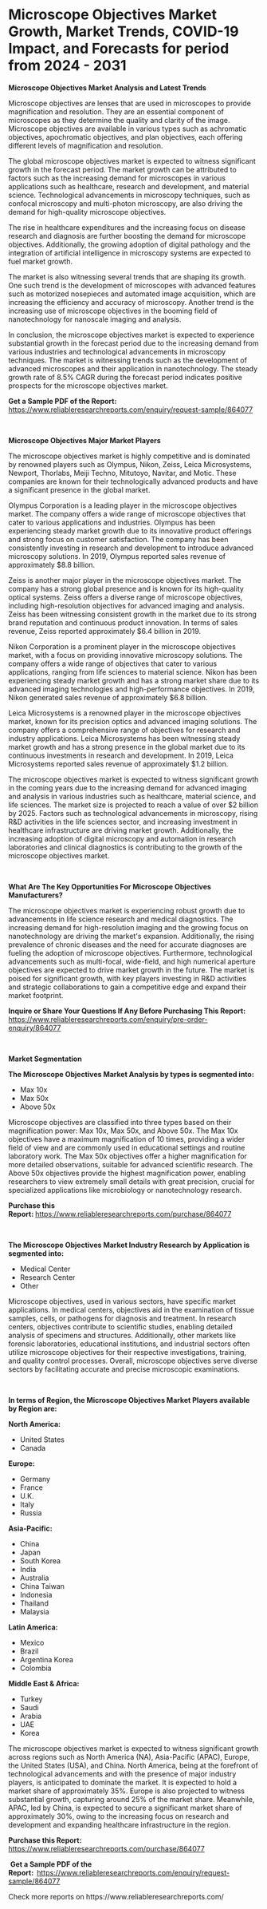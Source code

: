 <p><h1>Microscope Objectives Market Growth, Market Trends, COVID-19 Impact, and Forecasts for period from 2024 - 2031</h1></p><p><strong>Microscope Objectives Market Analysis and Latest Trends</strong></p>
<p><p>Microscope objectives are lenses that are used in microscopes to provide magnification and resolution. They are an essential component of microscopes as they determine the quality and clarity of the image. Microscope objectives are available in various types such as achromatic objectives, apochromatic objectives, and plan objectives, each offering different levels of magnification and resolution.</p><p>The global microscope objectives market is expected to witness significant growth in the forecast period. The market growth can be attributed to factors such as the increasing demand for microscopes in various applications such as healthcare, research and development, and material science. Technological advancements in microscopy techniques, such as confocal microscopy and multi-photon microscopy, are also driving the demand for high-quality microscope objectives.</p><p>The rise in healthcare expenditures and the increasing focus on disease research and diagnosis are further boosting the demand for microscope objectives. Additionally, the growing adoption of digital pathology and the integration of artificial intelligence in microscopy systems are expected to fuel market growth.</p><p>The market is also witnessing several trends that are shaping its growth. One such trend is the development of microscopes with advanced features such as motorized nosepieces and automated image acquisition, which are increasing the efficiency and accuracy of microscopy. Another trend is the increasing use of microscope objectives in the booming field of nanotechnology for nanoscale imaging and analysis.</p><p>In conclusion, the microscope objectives market is expected to experience substantial growth in the forecast period due to the increasing demand from various industries and technological advancements in microscopy techniques. The market is witnessing trends such as the development of advanced microscopes and their application in nanotechnology. The steady growth rate of 8.5% CAGR during the forecast period indicates positive prospects for the microscope objectives market.</p></p>
<p><strong>Get a Sample PDF of the Report:&nbsp;</strong> <a href="https://www.reliableresearchreports.com/enquiry/request-sample/864077">https://www.reliableresearchreports.com/enquiry/request-sample/864077</a></p>
<p>&nbsp;</p>
<p><strong>Microscope Objectives Major Market Players</strong></p>
<p><p>The microscope objectives market is highly competitive and is dominated by renowned players such as Olympus, Nikon, Zeiss, Leica Microsystems, Newport, Thorlabs, Meiji Techno, Mitutoyo, Navitar, and Motic. These companies are known for their technologically advanced products and have a significant presence in the global market.</p><p>Olympus Corporation is a leading player in the microscope objectives market. The company offers a wide range of microscope objectives that cater to various applications and industries. Olympus has been experiencing steady market growth due to its innovative product offerings and strong focus on customer satisfaction. The company has been consistently investing in research and development to introduce advanced microscopy solutions. In 2019, Olympus reported sales revenue of approximately $8.8 billion.</p><p>Zeiss is another major player in the microscope objectives market. The company has a strong global presence and is known for its high-quality optical systems. Zeiss offers a diverse range of microscope objectives, including high-resolution objectives for advanced imaging and analysis. Zeiss has been witnessing consistent growth in the market due to its strong brand reputation and continuous product innovation. In terms of sales revenue, Zeiss reported approximately $6.4 billion in 2019.</p><p>Nikon Corporation is a prominent player in the microscope objectives market, with a focus on providing innovative microscopy solutions. The company offers a wide range of objectives that cater to various applications, ranging from life sciences to material science. Nikon has been experiencing steady market growth and has a strong market share due to its advanced imaging technologies and high-performance objectives. In 2019, Nikon generated sales revenue of approximately $6.8 billion.</p><p>Leica Microsystems is a renowned player in the microscope objectives market, known for its precision optics and advanced imaging solutions. The company offers a comprehensive range of objectives for research and industry applications. Leica Microsystems has been witnessing steady market growth and has a strong presence in the global market due to its continuous investments in research and development. In 2019, Leica Microsystems reported sales revenue of approximately $1.2 billion.</p><p>The microscope objectives market is expected to witness significant growth in the coming years due to the increasing demand for advanced imaging and analysis in various industries such as healthcare, material science, and life sciences. The market size is projected to reach a value of over $2 billion by 2025. Factors such as technological advancements in microscopy, rising R&D activities in the life sciences sector, and increasing investment in healthcare infrastructure are driving market growth. Additionally, the increasing adoption of digital microscopy and automation in research laboratories and clinical diagnostics is contributing to the growth of the microscope objectives market.</p></p>
<p>&nbsp;</p>
<p><strong>What Are The Key Opportunities For Microscope Objectives Manufacturers?</strong></p>
<p><p>The microscope objectives market is experiencing robust growth due to advancements in life science research and medical diagnostics. The increasing demand for high-resolution imaging and the growing focus on nanotechnology are driving the market's expansion. Additionally, the rising prevalence of chronic diseases and the need for accurate diagnoses are fueling the adoption of microscope objectives. Furthermore, technological advancements such as multi-focal, wide-field, and high numerical aperture objectives are expected to drive market growth in the future. The market is poised for significant growth, with key players investing in R&D activities and strategic collaborations to gain a competitive edge and expand their market footprint.</p></p>
<p><strong>Inquire or Share Your Questions If Any Before Purchasing This Report:</strong> <a href="https://www.reliableresearchreports.com/enquiry/pre-order-enquiry/864077">https://www.reliableresearchreports.com/enquiry/pre-order-enquiry/864077</a></p>
<p>&nbsp;</p>
<p><strong>Market Segmentation</strong></p>
<p><strong>The Microscope Objectives Market Analysis by types is segmented into:</strong></p>
<p><ul><li>Max 10x</li><li>Max 50x</li><li>Above 50x</li></ul></p>
<p><p>Microscope objectives are classified into three types based on their magnification power: Max 10x, Max 50x, and Above 50x. The Max 10x objectives have a maximum magnification of 10 times, providing a wider field of view and are commonly used in educational settings and routine laboratory work. The Max 50x objectives offer a higher magnification for more detailed observations, suitable for advanced scientific research. The Above 50x objectives provide the highest magnification power, enabling researchers to view extremely small details with great precision, crucial for specialized applications like microbiology or nanotechnology research.</p></p>
<p><strong>Purchase this Report:&nbsp;</strong><a href="https://www.reliableresearchreports.com/purchase/864077">https://www.reliableresearchreports.com/purchase/864077</a></p>
<p>&nbsp;</p>
<p><strong>The Microscope Objectives Market Industry Research by Application is segmented into:</strong></p>
<p><ul><li>Medical Center</li><li>Research Center</li><li>Other</li></ul></p>
<p><p>Microscope objectives, used in various sectors, have specific market applications. In medical centers, objectives aid in the examination of tissue samples, cells, or pathogens for diagnosis and treatment. In research centers, objectives contribute to scientific studies, enabling detailed analysis of specimens and structures. Additionally, other markets like forensic laboratories, educational institutions, and industrial sectors often utilize microscope objectives for their respective investigations, training, and quality control processes. Overall, microscope objectives serve diverse sectors by facilitating accurate and precise microscopic examinations.</p></p>
<p>&nbsp;</p>
<p><strong>In terms of Region, the Microscope Objectives Market Players available by Region are:</strong></p>
<p>
    <p> <strong> North America: </strong>
        <ul>
            <li>United States</li>
            <li>Canada</li>
        </ul>
        </p> 
    <p> <strong> Europe: </strong>
        <ul>
            <li>Germany</li>
            <li>France</li>
            <li>U.K.</li>
            <li>Italy</li>
            <li>Russia</li>
        </ul>
        </p> 
    <p> <strong> Asia-Pacific: </strong>
        <ul>
            <li>China</li>
            <li>Japan</li>
            <li>South Korea</li>
            <li>India</li>
            <li>Australia</li>
            <li>China Taiwan</li>
            <li>Indonesia</li>
            <li>Thailand</li>
            <li>Malaysia</li>
        </ul>
        </p> 
    <p> <strong> Latin America: </strong>
        <ul>
            <li>Mexico</li>
            <li>Brazil</li>
            <li>Argentina Korea</li>
            <li>Colombia</li>
        </ul>
        </p> 
    <p> <strong> Middle East & Africa: </strong>
        <ul>
            <li>Turkey</li>
            <li>Saudi</li>
            <li>Arabia</li>
            <li>UAE</li>
            <li>Korea</li>
        </ul>
    </p>
    </p>
<p><p>The microscope objectives market is expected to witness significant growth across regions such as North America (NA), Asia-Pacific (APAC), Europe, the United States (USA), and China. North America, being at the forefront of technological advancements and with the presence of major industry players, is anticipated to dominate the market. It is expected to hold a market share of approximately 35%. Europe is also projected to witness substantial growth, capturing around 25% of the market share. Meanwhile, APAC, led by China, is expected to secure a significant market share of approximately 30%, owing to the increasing focus on research and development and expanding healthcare infrastructure in the region.</p></p>
<p><strong>Purchase this Report: </strong><a href="https://www.reliableresearchreports.com/purchase/864077">https://www.reliableresearchreports.com/purchase/864077</a></p>
<p>&nbsp;<strong>Get a Sample PDF of the Report:&nbsp;&nbsp;</strong><a href="https://www.reliableresearchreports.com/enquiry/request-sample/864077">https://www.reliableresearchreports.com/enquiry/request-sample/864077</a></p>
<p><strong></strong></p>
<p>Check more reports on https://www.reliableresearchreports.com/</p>